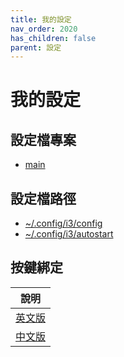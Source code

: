 ```yaml
---
title: 我的設定
nav_order: 2020
has_children: false
parent: 設定
---
```


# 我的設定

## 設定檔專案

* [main](https://github.com/samwhelp/note-about-ubuntu-sway/tree/gh-pages/_demo/adjustment-ubuntu-sway/full/ubuntu-sway/config/sway)

## 設定檔路徑

* [~/.config/i3/config](https://github.com/samwhelp/note-about-ubuntu-sway/blob/gh-pages/_demo/adjustment-ubuntu-sway/full/ubuntu-sway/config/sway/config)
* [~/.config/i3/autostart](https://github.com/samwhelp/note-about-ubuntu-sway/blob/gh-pages/_demo/adjustment-ubuntu-sway/full/ubuntu-sway/config/sway/autostart)


## 按鍵綁定

| 說明 |
| --- |
| [英文版](https://github.com/samwhelp/note-about-ubuntu-sway/blob/gh-pages/_demo/adjustment-ubuntu-sway/full/ubuntu-sway/spec-keybind.md) |
| [中文版](https://samwhelp.github.io/note-about-ubuntu-sway/read/scenario/main.html) |
